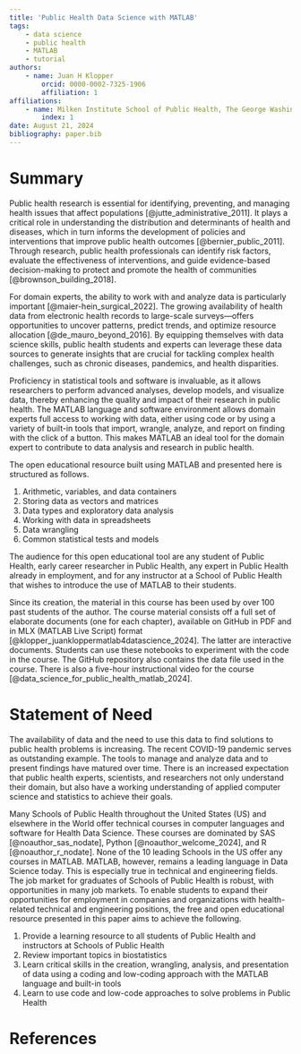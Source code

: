 ```yaml
---
title: 'Public Health Data Science with MATLAB'
tags:
	- data science
	- public health
	- MATLAB
	- tutorial
authors:
	- name: Juan H Klopper
		orcid: 0000-0002-7325-1906
		affiliation: 1
affiliations:
	- name: Milken Institute School of Public Health, The George Washington University
		index: 1
date: August 21, 2024
bibliography: paper.bib
---
```


# Summary

Public health research is essential for identifying, preventing, and managing health issues that affect populations [@jutte_administrative_2011]. It plays a critical role in understanding the distribution and determinants of health and diseases, which in turn informs the development of policies and interventions that improve public health outcomes [@bernier_public_2011]. Through research, public health professionals can identify risk factors, evaluate the effectiveness of interventions, and guide evidence-based decision-making to protect and promote the health of communities [@brownson_building_2018].

For domain experts, the ability to work with and analyze data is particularly important [@maier-hein_surgical_2022]. The growing availability of health data from electronic health records to large-scale surveys—offers opportunities to uncover patterns, predict trends, and optimize resource allocation [@de_mauro_beyond_2016]. By equipping themselves with data science skills, public health students and experts can leverage these data sources to generate insights that are crucial for tackling complex health challenges, such as chronic diseases, pandemics, and health disparities.

Proficiency in statistical tools and software is invaluable, as it allows researchers to perform advanced analyses, develop models, and visualize data, thereby enhancing the quality and impact of their research in public health. The MATLAB language and software environment allows domain experts full access to working with data, either using code or by using a variety of built-in tools that import, wrangle, analyze, and report on finding with the click of a button. This makes MATLAB an ideal tool for the domain expert to contribute to data analysis and research in public health.

The open educational resource built using MATLAB and presented here is structured as follows.

1. Arithmetic, variables, and data containers
2. Storing data as vectors and matrices
3. Data types and exploratory data analysis
4. Working with data in spreadsheets
5. Data wrangling
6. Common statistical tests and models

The audience for this open educational tool are any student of Public Health, early career researcher in Public Health, any expert in Public Health already in employment, and for any instructor at a School of Public Health that wishes to introduce the use of MATLAB to their students.

Since its creation, the material in this course has been used by over 100 past students of the author. The course material consists off a full set of elaborate documents (one for each chapter), available on GitHub in PDF and in MLX (MATLAB Live Script) format [@klopper_juankloppermatlab4datascience_2024]. The latter are interactive documents. Students can use these notebooks to experiment with the code in the course. The GitHub repository also contains the data file used in the course. There is also a five-hour instructional video for the course [@data_science_for_public_health_matlab_2024]. 

# Statement of Need

The availability of data and the need to use this data to find solutions to public health problems is increasing. The recent COVID-19 pandemic serves as outstanding example. The tools to manage and analyze data and to present findings have matured over time. There is an increased expectation that public health experts, scientists, and researchers not only understand their domain, but also have a working understanding of applied computer science and statistics to achieve their goals.

Many Schools of Public Health throughout the United States (US) and elsewhere in the World offer technical courses in computer languages and software for Health Data Science. These courses are dominated by SAS [@noauthor_sas_nodate], Python [@noauthor_welcome_2024], and R [@noauthor_r_nodate]. None of the 10 leading Schools in the US offer any courses in MATLAB. MATLAB, however, remains a leading language in Data Science today. This is especially true in technical and engineering fields. The job market for graduates of Schools of Public Health is robust, with opportunities in many job markets. To enable students to expand their opportunities for employment in companies and organizations with health-related technical and engineering positions, the free and open educational resource presented in this paper aims to achieve the following.

1. Provide a learning resource to all students of Public Health and instructors at Schools of Public Health
2. Review important topics in biostatistics
3. Learn critical skills in the creation, wrangling, analysis, and presentation of data using a coding and low-coding approach with the MATLAB language and built-in tools
4. Learn to use code and low-code approaches to solve problems in Public Health

# References